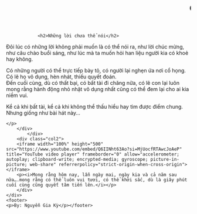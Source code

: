 <!doctype html>
<html>
<head>
<meta charset="utf-8">
<title>Untitled Document</title>
<link href="style.css" rel="stylesheet" type="text/css">
</head>

<body>
	<header>
		<nav class="menu">
  <h1> <marquee behavior="" direction="">Chúc mừng sinh nhật mẹ! Câu này, hi vọng năm sau, năm kia và thật nhiều năm sau đó cũng có thể nói tiếp.</marquee>
    </h1>
		</nav>
	</header>
	<div class="cont">
	<div class="col1">
		<div class="search-bar">
			</div>
	
				<h2>Những lời chưa thể nói</h2>
<div class="post">
	<p>Đôi lúc có những lời không phải muốn là có thể nói ra, như lời chúc mừng, như câu chào buổi sáng, như lúc mà ta muốn hỏi han liệu người kia có khoẻ hay không.
	<br>

Có những người có thể trực tiếp bày tỏ, có người lại nghẹn ứa nơi cổ họng. 
<br>
Có lẽ họ vô dụng, hèn nhát, thiếu quyết đoán. 
<br>
Đến cuối cùng, dù có thất bại, có bất tài đi chăng nữa, có lẽ con lại luôn mong rằng hành động nhỏ nhặt vô dụng nhất cũng có thể đem lại cho ai kia niềm vui.</p>
		</div>
		<div class="post">
	<p>
Kể cả khi bất tài, kể cả khi không thể thấu hiểu hay tìm được điểm chung.
<br>
Nhưng giống như bài hát này…
<br>

	</p>
		</div>
			</div>
		<div class="col2">
		<iframe width="100%" height="500" src="https://www.youtube.com/embed/Q6IINht63Ao?si=MjUocfRTAwcJoAeP" title="YouTube video player" frameborder="0" allow="accelerometer; autoplay; clipboard-write; encrypted-media; gyroscope; picture-in-picture; web-share" referrerpolicy="strict-origin-when-cross-origin"></iframe>
		<p><i>Mong rằng hôm nay, lẫn ngày mai, ngày kia và cả năm sau nữa….mong rằng có thể luôn vui tươi, có thể khởi sắc, dù là giây phút cuối cùng cũng quyết tâm tiến lên.</i></p>
		</div>
	</div>
	<footer>
	<p>By: Nguyễn Gia Kỳ</p></footer>
</body>
</html>
